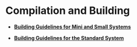 # Compilation and Building<a name="EN-US_TOPIC_0000001111039546"></a>

-   **[Building Guidelines for Mini and Small Systems](building-guidelines-for-mini-and-small-systems.md)**  

-   **[Building Guidelines for the Standard System](building-guidelines-for-the-standard-system.md)**  


